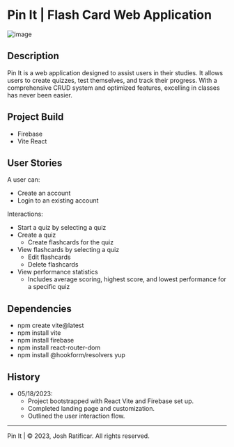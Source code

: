 # Pin It | Flash Card Web Application

![image](https://github.com/not-joosh/Pin-It/assets/105687297/75e101c9-1a86-43f2-ab3d-06448de69d0b)

## Description
Pin It is a web application designed to assist users in their studies. It allows users to create quizzes, test themselves, and track their progress. With a comprehensive CRUD system and optimized features, excelling in classes has never been easier.

## Project Build
- Firebase
- Vite React

## User Stories
A user can:
- Create an account
- Login to an existing account

Interactions:
- Start a quiz by selecting a quiz
- Create a quiz
  - Create flashcards for the quiz
- View flashcards by selecting a quiz
  - Edit flashcards
  - Delete flashcards
- View performance statistics
  - Includes average scoring, highest score, and lowest performance for a specific quiz

## Dependencies
- npm create vite@latest
- npm install vite
- npm install firebase
- npm install react-router-dom
- npm install @hookform/resolvers yup

## History
- 05/18/2023:
  - Project bootstrapped with React Vite and Firebase set up.
  - Completed landing page and customization.
  - Outlined the user interaction flow.

---

Pin It | © 2023, Josh Ratificar. All rights reserved.
